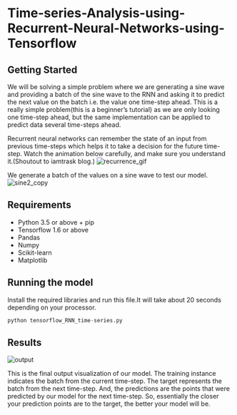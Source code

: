 # Time-series-Analysis-using-Recurrent-Neural-Networks-using-Tensorflow

## Getting Started
We will be solving a simple problem where we are generating a sine wave and providing a batch of the sine wave to the RNN and asking it to predict the next value on the batch i.e. the value one time-step ahead. This is a really simple problem(this is a beginner’s tutorial) as we are only looking one time-step ahead, but the same implementation can be applied to predict data several time-steps ahead.

Recurrent neural networks can remember the state of an input from previous time-steps which helps it to take a decision for the future time-step. Watch the animation below carefully, and make sure you understand it.(Shoutout to iamtrask blog.)
![recurrence_gif](https://user-images.githubusercontent.com/28685502/42218832-702c9104-7ee7-11e8-9ffe-a57e93e3ebe8.gif)

We generate a batch of the values on a sine wave to test our model.
![sine2_copy](https://user-images.githubusercontent.com/28685502/42218834-7061fa56-7ee7-11e8-901d-d598b00a2e38.png)


## Requirements
 * Python 3.5 or above + pip
 * Tensorflow 1.6 or above
 * Pandas
 * Numpy
 * Scikit-learn
 * Matplotlib
 
 ## Running the model
 Install the required libraries and run this file.It will take about 20 seconds depending on your processor. 
 ```python
 python tensorflow_RNN_time-series.py
 ```

 ## Results
![output](https://user-images.githubusercontent.com/28685502/42218830-6fbf4cac-7ee7-11e8-8571-2c44415d21e8.png)

This is the final output visualization of our model. The training instance indicates the batch from the current time-step. The target represents the batch from the next time-step. And, the predictions are the points that were predicted by our model for the next time-step. So, essentially the closer your prediction points are to the target, the better your model will be.



 




